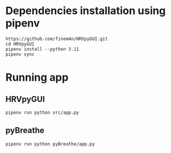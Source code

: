 # Dependencies installation using pipenv
```
https://github.com/finem4n/HRVpyGUI.git
cd HRVpyGUI
pipenv install --python 3.11
pipenv sync
```

# Running app
## HRVpyGUI
```
pipenv run python src/app.py
```
## pyBreathe
```
pipenv run python pyBreathe/app.py
```
